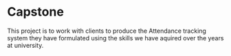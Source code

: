 # Capstone

This project is to work with clients to produce the Attendance tracking system they have formulated using the skills we have aquired over the years at university.
